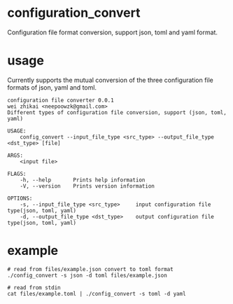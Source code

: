 # configuration_convert
Configuration file format conversion, support json, toml and yaml format.

# usage
Currently supports the mutual conversion of the three configuration file formats of json, yaml and toml.
```shell
configuration file converter 0.0.1
wei zhikai <neepoowzk@gmail.com>
Different types of configuration file conversion, support (json, toml, yaml)

USAGE:
    config_convert --input_file_type <src_type> --output_file_type <dst_type> [file]

ARGS:
    <input file>    

FLAGS:
    -h, --help       Prints help information
    -V, --version    Prints version information

OPTIONS:
    -s, --input_file_type <src_type>     input configuration file type(json, toml, yaml)
    -d, --output_file_type <dst_type>    output configuration file type(json, toml, yaml)
```

# example
```shell
# read from files/example.json convert to toml format
./config_convert -s json -d toml files/example.json

# read from stdin
cat files/example.toml | ./config_convert -s toml -d yaml
```